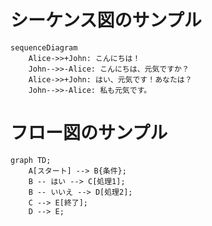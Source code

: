 # シーケンス図のサンプル
```mermaid
sequenceDiagram
    Alice->>+John: こんにちは！
    John-->>-Alice: こんにちは、元気ですか？
    Alice->>+John: はい、元気です！あなたは？
    John-->>-Alice: 私も元気です。
```

# フロー図のサンプル
```mermaid
graph TD;
    A[スタート] --> B{条件};
    B -- はい --> C[処理1];
    B -- いいえ --> D[処理2];
    C --> E[終了];
    D --> E;
```


